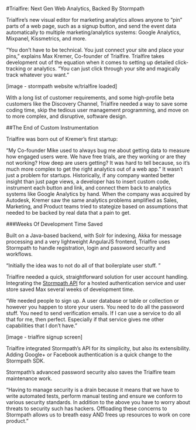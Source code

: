 #Trialfire: Next Gen Web Analytics, Backed By Stormpath

Trialfire’s new visual editor for marketing analytics allows anyone to “pin” parts of a web page, such as a signup button, and send the event data automatically to multiple marketing/analytics systems: Google Analytics, Mixpanel, Kissmetrics, and more.

“You don’t have to be technical. You just connect your site and place your pins,” explains Max Kremer, Co-founder of Trialfire. Trialfire takes development out of the equation when it comes to setting up detailed click-tracking or analytics. “You can just click through your site and magically track whatever you want.”

[image - stormpath website w/trialfire loaded]

With a long list of customer requirements, and some high-profile beta customers like the Discovery Channel, Trialfire needed a way to save some coding time, skip the tedious user management programming, and move on to more complex, and disruptive, software design. 

##The End of Custom Instrumentation

Trialfire was born out of Kremer’s first startup:

“My Co-founder Mike used to always bug me about getting data to measure how engaged users were. We have free trials, are they working or are they not working? How deep are users getting? It was hard to tell because, so it’s much more complex to get the right analytics out of a web app.”
It wasn’t just a problem for startups. Historically, if any company wanted better insight than just page views, a developer has to insert custom code, instrument each button and link, and connect them back to analytics systems like Google Analytics by hand. 
When the company was acquired by Autodesk, Kremer saw the same analytics problems amplified as Sales, Marketing, and Product teams tried to stategize based on assumptions that needed to be backed by real data that a pain to get.

###Weeks Of Development Time Saved

Built on a Java-based backend, with Solr for indexing, Akka for message processing and a very lightweight AngularJS frontend, Trialfire uses Stormpath to handle registration, login and password security and workflows.

“Initially the idea was to not do all of that boilerplate user stuff. ”

Trialfire needed a quick, straightforward solution for user account handling. Integrating the [Stormpath API](http://docs.stormpath.com/java/product-guide/) for a hosted authentication service and user store saved Max several weeks of development time. 

“We needed people to sign up. A user database or table or collection or however you happen to store your users. You need to do all the password stuff. You need to send verification emails. If I can use a service to do all that for me, then perfect. Especially if that service gives me other capabilities that I don’t have.”

[image - trialfire signup screen]

Trialfire integrated Stormpath’s API for its simplicity, but also its extensibility. Adding Google+ or Facebook authentication is a quick change to the Stormpath SDK. 

Stormpath’s advanced password security also saves the Trialfire team maintenance work. 

“Having to manage security is a drain because it means that we have to write automated tests, perform manual testing and ensure we conform to various security standards. In addition to the above you have to worry about threats to security such has hackers. Offloading these concerns to Stormpath allows us to breath easy AND frees up resources to work on core product.”
